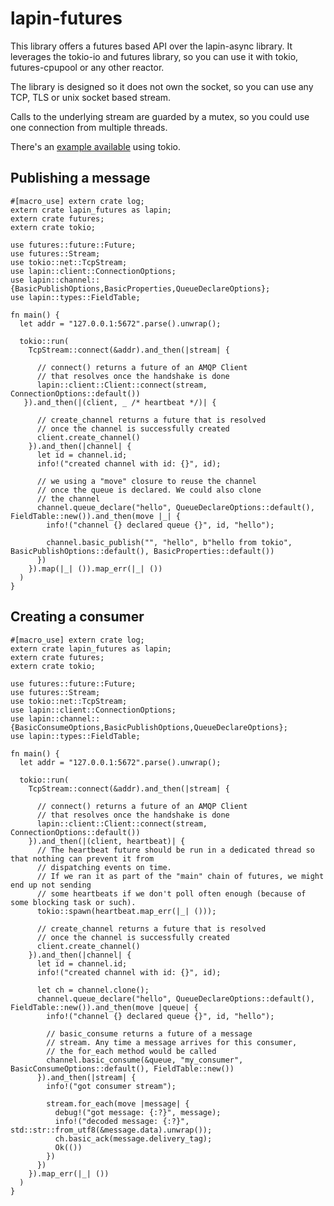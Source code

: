# lapin-futures

This library offers a futures based API over the lapin-async library.
It leverages the tokio-io and futures library, so you can use it
with tokio, futures-cpupool or any other reactor.

The library is designed so it does not own the socket, so you
can use any TCP, TLS or unix socket based stream.

Calls to the underlying stream are guarded by a mutex, so you could
use one connection from multiple threads.

There's an [example available](https://github.com/sozu-proxy/lapin/blob/master/futures/examples/client.rs)
using tokio.

## Publishing a message

```rust,no_run
#[macro_use] extern crate log;
extern crate lapin_futures as lapin;
extern crate futures;
extern crate tokio;

use futures::future::Future;
use futures::Stream;
use tokio::net::TcpStream;
use lapin::client::ConnectionOptions;
use lapin::channel::{BasicPublishOptions,BasicProperties,QueueDeclareOptions};
use lapin::types::FieldTable;

fn main() {
  let addr = "127.0.0.1:5672".parse().unwrap();

  tokio::run(
    TcpStream::connect(&addr).and_then(|stream| {

      // connect() returns a future of an AMQP Client
      // that resolves once the handshake is done
      lapin::client::Client::connect(stream, ConnectionOptions::default())
   }).and_then(|(client, _ /* heartbeat */)| {

      // create_channel returns a future that is resolved
      // once the channel is successfully created
      client.create_channel()
    }).and_then(|channel| {
      let id = channel.id;
      info!("created channel with id: {}", id);

      // we using a "move" closure to reuse the channel
      // once the queue is declared. We could also clone
      // the channel
      channel.queue_declare("hello", QueueDeclareOptions::default(), FieldTable::new()).and_then(move |_| {
        info!("channel {} declared queue {}", id, "hello");

        channel.basic_publish("", "hello", b"hello from tokio", BasicPublishOptions::default(), BasicProperties::default())
      })
    }).map(|_| ()).map_err(|_| ())
  )
}
```

## Creating a consumer

```rust,no_run
#[macro_use] extern crate log;
extern crate lapin_futures as lapin;
extern crate futures;
extern crate tokio;

use futures::future::Future;
use futures::Stream;
use tokio::net::TcpStream;
use lapin::client::ConnectionOptions;
use lapin::channel::{BasicConsumeOptions,BasicPublishOptions,QueueDeclareOptions};
use lapin::types::FieldTable;

fn main() {
  let addr = "127.0.0.1:5672".parse().unwrap();

  tokio::run(
    TcpStream::connect(&addr).and_then(|stream| {

      // connect() returns a future of an AMQP Client
      // that resolves once the handshake is done
      lapin::client::Client::connect(stream, ConnectionOptions::default())
    }).and_then(|(client, heartbeat)| {
      // The heartbeat future should be run in a dedicated thread so that nothing can prevent it from
      // dispatching events on time.
      // If we ran it as part of the "main" chain of futures, we might end up not sending
      // some heartbeats if we don't poll often enough (because of some blocking task or such).
      tokio::spawn(heartbeat.map_err(|_| ()));

      // create_channel returns a future that is resolved
      // once the channel is successfully created
      client.create_channel()
    }).and_then(|channel| {
      let id = channel.id;
      info!("created channel with id: {}", id);

      let ch = channel.clone();
      channel.queue_declare("hello", QueueDeclareOptions::default(), FieldTable::new()).and_then(move |queue| {
        info!("channel {} declared queue {}", id, "hello");

        // basic_consume returns a future of a message
        // stream. Any time a message arrives for this consumer,
        // the for_each method would be called
        channel.basic_consume(&queue, "my_consumer", BasicConsumeOptions::default(), FieldTable::new())
      }).and_then(|stream| {
        info!("got consumer stream");

        stream.for_each(move |message| {
          debug!("got message: {:?}", message);
          info!("decoded message: {:?}", std::str::from_utf8(&message.data).unwrap());
          ch.basic_ack(message.delivery_tag);
          Ok(())
        })
      })
    }).map_err(|_| ())
  )
}
```
